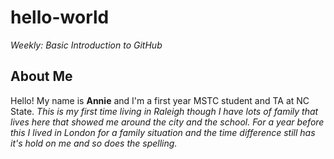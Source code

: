 # hello-world
*Weekly: Basic Introduction to GitHub*
## About Me
Hello! My name is **Annie** and I'm a first year MSTC student and TA at NC State. 
*This is my first time living in Raleigh though I have lots of family that lives here that showed me around the city and the school. For a year before this I lived in London for a family situation and the time difference still has it's hold on me and so does the spelling.* 
